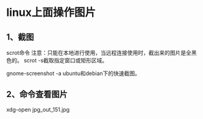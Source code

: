 # linux上面操作图片

## 1、截图
scrot命令
注意：只能在本地进行使用，当远程连接使用时，截出来的图片是全黑色的。
scrot -s截取指定窗口或矩形区域。

gnome-screenshot  -a 
ubuntu和debian下的快速截图。

## 2、命令查看图片
xdg-open jpg_out_151.jpg












